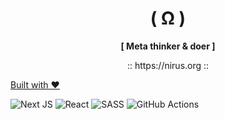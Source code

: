 <h1 align="center">( Ω )</h1>
<p align="center"><b>[ Meta thinker & doer ]</b></>

<p align="center">:: https://nirus.org ::</p>


<span style="text-decoration:underline">Built with &#10084;&#65039;</span>


![Next JS](https://img.shields.io/badge/Next-black?style=for-the-badge&logo=next.js&logoColor=white) ![React](https://img.shields.io/badge/react-%2320232a.svg?style=for-the-badge&logo=react&logoColor=%2361DAFB) ![SASS](https://img.shields.io/badge/SASS-hotpink.svg?style=for-the-badge&logo=SASS&logoColor=white) ![GitHub Actions](https://img.shields.io/badge/githubactions-%232671E5.svg?style=for-the-badge&logo=githubactions&logoColor=white)
